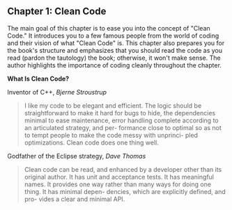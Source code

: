 ## Chapter 1: Clean Code
The main goal of this chapter is to ease you into the concept of "Clean Code." It introduces you to a few famous people from the world of coding and their vision of what "Clean Code" is. This chapter also prepares you for the book's structure and emphasizes that you should read the code as you read (pardon the tautology) the book; otherwise, it won't make sense. The author highlights the importance of coding cleanly throughout the chapter.

**What Is Clean Code?**

Inventor of C++, *Bjerne Stroustrup*
>I like my code to be elegant and efficient. The logic should be straightforward to make it hard for bugs to hide, the dependencies minimal to ease maintenance, error handling complete according to an articulated strategy, and per- formance close to optimal so as not to tempt people to make the code messy with unprinci- pled optimizations. Clean code does one thing well.

Godfather of the Eclipse strategy, *Dave Thomas*
>Clean code can be read, and enhanced by a developer other than its original author. It has unit and acceptance tests. It has meaningful names. It provides one way rather than many ways for doing one thing. It has minimal depen- dencies, which are explicitly defined, and pro- vides a clear and minimal API.